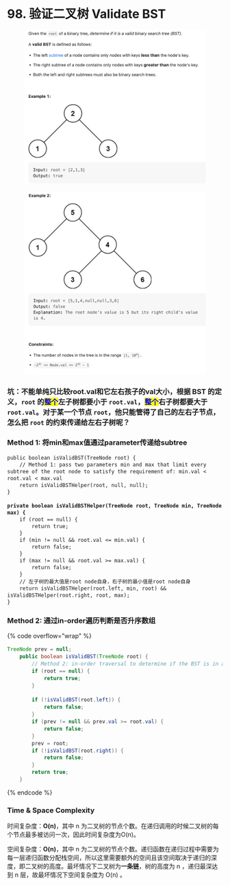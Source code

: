 # 98. 验证二叉树 Validate BST

<figure><img src="../../.gitbook/assets/image (81).png" alt=""><figcaption></figcaption></figure>

<figure><img src="../../.gitbook/assets/image (118).png" alt=""><figcaption></figcaption></figure>

### 坑：不能单纯只比较root.val和它左右孩子的val大小，**根据 BST 的定义，`root` 的**<mark style="color:blue;">**整个**</mark>**左子树都要小于 `root.val`，**<mark style="color:blue;">**整个**</mark>**右子树都要大于 `root.val`**。对于某一个节点 `root`，他只能管得了自己的左右子节点，怎么把 `root` 的约束传递给左右子树呢？

### Method 1: 将min和max值通过parameter传递给subtree

<pre class="language-java" data-overflow="wrap"><code class="lang-java">public boolean isValidBST(TreeNode root) {
    // Method 1: pass two parameters min and max that limit every subtree of the root node to satisfy the requirement of: min.val &#x3C; root.val &#x3C; max.val
    return isValidBSTHelper(root, null, null);
}

<strong>private boolean isValidBSTHelper(TreeNode root, TreeNode min, TreeNode max) {
</strong>    if (root == null) {
        return true;
    }
    if (min != null &#x26;&#x26; root.val &#x3C;= min.val) {
        return false;
    }
    if (max != null &#x26;&#x26; root.val >= max.val) {
        return false;
    }
    // 左子树的最大值是root node自身，右子树的最小值是root node自身
    return isValidBSTHelper(root.left, min, root) &#x26;&#x26; isValidBSTHelper(root.right, root, max);
}
</code></pre>



### Method 2: 通过in-order遍历判断是否升序数组

{% code overflow="wrap" %}
```java
TreeNode prev = null;
    public boolean isValidBST(TreeNode root) {
        // Method 2: in-order traversal to determine if the BST is in ascending order
        if (root == null) {
            return true;
        }

        if (!isValidBST(root.left)) {
            return false;
        }
        if (prev != null && prev.val >= root.val) {
            return false;
        }
        prev = root;
        if (!isValidBST(root.right)) {
            return false;
        }
        return true;
    }
```
{% endcode %}



### Time & Space Complexity&#x20;

时间复杂度：**O(n)**，其中 n 为二叉树的节点个数。在递归调用的时候二叉树的每个节点最多被访问一次，因此时间复杂度为O(n)。

空间复杂度：**O(n)**，其中 n 为二叉树的节点个数。递归函数在递归过程中需要为每一层递归函数分配栈空间，所以这里需要额外的空间且该空间取决于递归的深度，即二叉树的高度。最坏情况下二叉树为**一条链**，树的高度为 n ，递归最深达到 n 层，故最坏情况下空间复杂度为 O(n) 。
